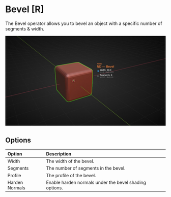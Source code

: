 # Bevel [R]

The Bevel operator allows you to bevel an object with a specific number of segments & width.

![Bevel Operator](../_media/bevel-out.jpg ':size=800')

## Options

| Option | Description |
| :------ | :----------- |
| Width | The width of the bevel. |
| Segments | The number of segments in the bevel. |
| Profile | The profile of the bevel. |
| Harden Normals | Enable harden normals under the bevel shading options. |